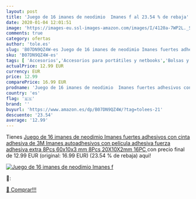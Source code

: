 ```yaml
---
layout: post
title: 'Juego de 16 imanes de neodimio  Imanes f al 23.54 % de rebaja'
date: 2020-01-04 12:01:51
image: 'https://images-eu.ssl-images-amazon.com/images/I/4120a-7WP2L._SL400_.jpg'
comments: true
category: ofertas
author: 'tole.es'
slug: 'B07DN9QZ4W-es Juego de 16 imanes de neodimio Imanes fuertes adhesivos...'
sku: 'B07DN9QZ4W-es'
tags: [ 'Accesorios','Accesorios para portátiles y netbooks','Bolsas y fundas para portátiles y netbooks','Bolígrafos, lápices y útiles de escritura','Equipaje','Informática','Mochilas','Mochilas para portátiles y netbooks','Mochilas tipo casual','Oficina y papelería','Rotuladores permanentes','Rotuladores y subrayadores','adhesiva','cinta', ]
actualPrice: 12.99 EUR
currency: EUR
price: 12.99
comparePrice: 16.99 EUR
prodname: 'Juego de 16 imanes de neodimio  Imanes fuertes adhesivos con cinta adhesiva de 3M  Imanes autoadhesivos con película adhesiva  fuerza adhesiva extra  8Pcs 60x10x3 mm  8Pcs 20X10X2mm  16PC '
country: 'es'
flag: '🇪🇸'
brand: ''
buyurl: 'https://www.amazon.es/dp/B07DN9QZ4W/?tag=tolees-21'
descuento: '23.54'
average: '12.99'
---
```


Tienes [Juego de 16 imanes de neodimio  Imanes fuertes adhesivos con cinta adhesiva de 3M  Imanes autoadhesivos con película adhesiva  fuerza adhesiva extra  8Pcs 60x10x3 mm  8Pcs 20X10X2mm  16PC ](https://www.amazon.es/dp/B07DN9QZ4W/?tag=tolees-21) con precio final de  12.99 EUR (original: 16.99 EUR) (23.54 %  de rebaja) aqui!

[![Juego de 16 imanes de neodimio  Imanes f](https://images-eu.ssl-images-amazon.com/images/I/4120a-7WP2L._SL400_.jpg)](https://www.amazon.es/dp/B07DN9QZ4W/?tag=tolees-21)

🔎:


[🛒 Comprar!!!](https://www.amazon.es/dp/B07DN9QZ4W/?tag=tolees-21)
